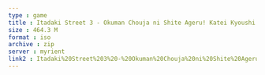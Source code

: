 ```yaml
---
type : game
title : Itadaki Street 3 - Okuman Chouja ni Shite Ageru! Katei Kyoushi Tsuki! (Japan) (Taikenban)
size : 464.3 M
format : iso
archive : zip
server : myrient
link2 : Itadaki%20Street%203%20-%20Okuman%20Chouja%20ni%20Shite%20Ageru%21%20Katei%20Kyoushi%20Tsuki%21%20%28Japan%29%20%28Taikenban%29
---
```

